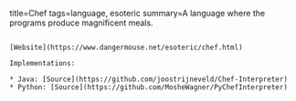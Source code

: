 title=Chef
tags=language, esoteric
summary=A language where the programs produce magnificent meals.
~~~~~~

[Website](https://www.dangermouse.net/esoteric/chef.html)

Implementations:

* Java: [Source](https://github.com/joostrijneveld/Chef-Interpreter)
* Python: [Source](https://github.com/MosheWagner/PyChefInterpreter)
